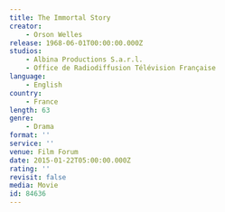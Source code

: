 ```yaml
---
title: The Immortal Story
creator:
    - Orson Welles
release: 1968-06-01T00:00:00.000Z
studios:
    - Albina Productions S.a.r.l.
    - Office de Radiodiffusion Télévision Française
language:
    - English
country:
    - France
length: 63
genre:
    - Drama
format: ''
service: ''
venue: Film Forum
date: 2015-01-22T05:00:00.000Z
rating: ''
revisit: false
media: Movie
id: 84636
---
```



